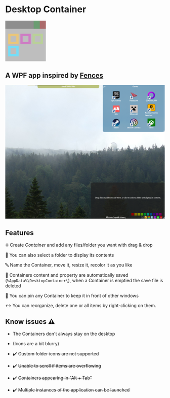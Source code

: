 # Desktop Container
![icone](images/icone.png)
## A WPF app inspired by [Fences](https://www.stardock.com/products/fences/)

![icone](images/screenshot.png)

## Features
➕ Create *Container* and add any files/folder you want with drag & drop

🔗 You can also select a folder to display its contents

🔤 Name the Container, move it, resize it, recolor it as you like

💾 Containers content and property are automatically saved (`%AppData%\DesktopContainer\`), when a Container is emptied the save file is deleted

📌 You can pin any Container to keep it in front of other windows

↔️ You can reorganize, delete one or all items by right-clicking on them.

## Know issues ⚠️
- The Containers don't always stay on the desktop
- (Icons are a bit blurry)

- ✔️ ~~Custom folder icons are not supported~~
- ✔️ ~~Unable to scroll if items are overflowing~~
- ✔️ ~~Containers appearing in "Alt + Tab"~~
- ✔️ ~~Multiple instances of the application can be launched~~